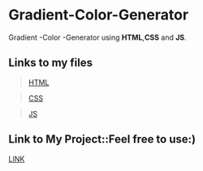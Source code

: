 # Gradient-Color-Generator
Gradient -Color -Generator using **HTML**,**CSS** and **JS**.

## Links to my files
> [HTML](https://github.com/IndranjanaChatterjee/Gradient-Color-Generator/blob/main/index.html)

> [CSS](https://github.com/IndranjanaChatterjee/Gradient-Color-Generator/blob/main/style.css)

> [JS](https://github.com/IndranjanaChatterjee/Gradient-Color-Generator/blob/main/script.js)


## Link to My Project::Feel free to use:)
[LINK](https://indranjanachatterjee.github.io/Gradient-Color-Generator/)
